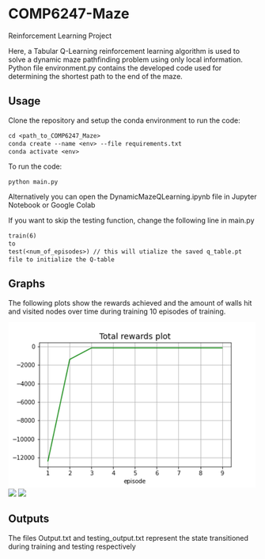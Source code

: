 # COMP6247-Maze
Reinforcement Learning Project

Here, a Tabular Q-Learning reinforcement learning algorithm is used to solve a dynamic maze pathfinding problem using only local information. Python file environment.py contains the developed code used for determining the shortest path to the end of the maze.

## Usage

Clone the repository and setup the conda environment to run the code:
```
cd <path_to_COMP6247_Maze>
conda create --name <env> --file requirements.txt
conda activate <env>
```

To run the code:
```
python main.py
```

Alternatively you can open the DynamicMazeQLearning.ipynb file in Jupyter Notebook or Google Colab

If you want to skip the testing function, change the following line in main.py
```
train(6)
to 
test(<num_of_episodes>) // this will utialize the saved q_table.pt file to initialize the Q-table
```

## Graphs

The following plots show the rewards achieved and the amount of walls hit and visited nodes over time during training
10 episodes of training.

<img src="total_rewards_plot.png" width="500">
<img src="total_walls_plot.png" width="500">
<img src="total_visited_plot.png" width="500">

## Outputs

The files Output.txt and testing_output.txt represent the state transitioned during training and testing respectively

